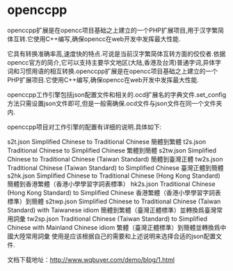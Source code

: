 openccpp
========

openccpp扩展是在opencc项目基础之上建立的一个PHP扩展项目,用于汉字繁简体互转.它使用C++编写,确保opencc在web开发中发挥最大性能.

它具有转换准确率高,速度快的特点.可说是当前汉字繁简体互转方面的佼佼者.依据opencc官方的简介,它可以支持主要华文地区(大陆,香港及台湾)普通字词,异体字词和习惯用语的相互转换.openccpp扩展是在opencc项目基础之上建立的一个PHP扩展项目.它使用C++编写,确保opencc在web开发中发挥最大性能.

openccpp工作引擎包括json配置文件和相关的.ocd扩展名的字典文件.set_config方法只需设置json文件即可,但是一般需确保.ocd文件与json文件在同一个文件夹内.

openccpp项目对工作引擎的配置有详细的说明.具体如下:

s2t.json Simplified Chinese to Traditional Chinese 簡體到繁體
t2s.json Traditional Chinese to Simplified Chinese 繁體到簡體
s2tw.json Simplified Chinese to Traditional Chinese (Taiwan Standard) 簡體到臺灣正體
tw2s.json Traditional Chinese (Taiwan Standard) to Simplified Chinese 臺灣正體到簡體
s2hk.json Simplified Chinese to Traditional Chinese (Hong Kong Standard) 簡體到香港繁體（香港小學學習字詞表標準）
hk2s.json Traditional Chinese (Hong Kong Standard) to Simplified Chinese 香港繁體（香港小學學習字詞表標準）到簡體
s2twp.json Simplified Chinese to Traditional Chinese (Taiwan Standard) with Taiwanese idiom 簡體到繁體（臺灣正體標準）並轉換爲臺灣常用詞彙
tw2sp.json Traditional Chinese (Taiwan Standard) to Simplified Chinese with Mainland Chinese idiom 繁體（臺灣正體標準）到簡體並轉換爲中國大陸常用詞彙
使用是应该根据自己的需要和上述说明来选择合适的json配置文件.

文档下载地址：http://www.wqbuyer.com/demo/blog/1.html
